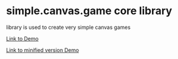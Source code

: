 # simple.canvas.game core library

library is used to create very simple canvas games

[Link to Demo](http://aleha84.github.io/simple.canvas.core/)

[Link to minified version Demo](http://aleha84.github.io/simple.canvas.core/build/)
